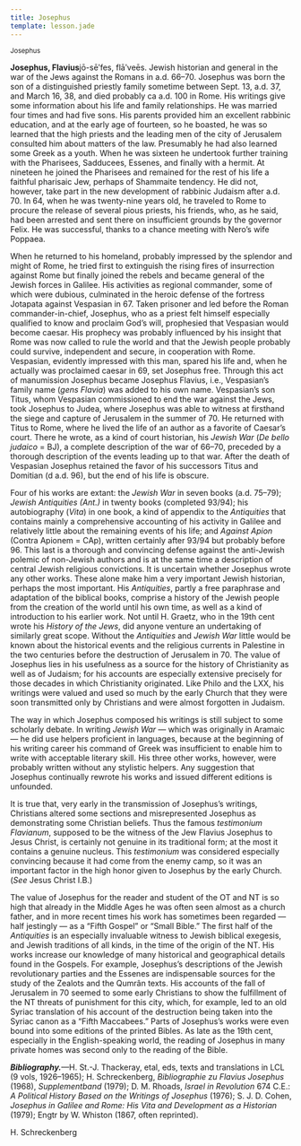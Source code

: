 ```yaml
---
title: Josephus
template: lesson.jade
---
```



<sup>Josephus</sup>

**Josephus, Flavius**jō-sēʹfes, flāʹveēs. Jewish historian and general
in the war of the Jews against the Romans in a.d. 66–70. Josephus was
born the son of a distinguished priestly family sometime between Sept.
13, a.d. 37, and March 16, 38, and died probably ca a.d. 100 in Rome.
His writings give some information about his life and family
relationships. He was married four times and had five sons. His parents
provided him an excellent rabbinic education, and at the early age of
fourteen, so he boasted, he was so learned that the high priests and the
leading men of the city of Jerusalem consulted him about matters of the
law. Presumably he had also learned some Greek as a youth. When he was
sixteen he undertook further training with the Pharisees, Sadducees,
Essenes, and finally with a hermit. At nineteen he joined the Pharisees
and remained for the rest of his life a faithful pharisaic Jew, perhaps
of Shammaite tendency. He did not, however, take part in the new
development of rabbinic Judaism after a.d. 70. In 64, when he was
twenty-nine years old, he traveled to Rome to procure the release of
several pious priests, his friends, who, as he said, had been arrested
and sent there on insufficient grounds by the governor Felix. He was
successful, thanks to a chance meeting with Nero’s wife Poppaea.

When he returned to his homeland, probably impressed by the splendor and
might of Rome, he tried first to extinguish the rising fires of
insurrection against Rome but finally joined the rebels and became
general of the Jewish forces in Galilee. His activities as regional
commander, some of which were dubious, culminated in the heroic defense
of the fortress Jotapata against Vespasian in 67. Taken prisoner and led
before the Roman commander-in-chief, Josephus, who as a priest felt
himself especially qualified to know and proclaim God’s will, prophesied
that Vespasian would become caesar. His prophecy was probably influenced
by his insight that Rome was now called to rule the world and that the
Jewish people probably could survive, independent and secure, in
cooperation with Rome. Vespasian, evidently impressed with this man,
spared his life and, when he actually was proclaimed caesar in 69, set
Josephus free. Through this act of manumission Josephus became Josephus
Flavius, i.e., Vespasian’s family name (*gens Flavia*) was added to his
own name. Vespasian’s son Titus, whom Vespasian commissioned to end the
war against the Jews, took Josephus to Judea, where Josephus was able to
witness at firsthand the siege and capture of Jerusalem in the summer of
70. He returned with Titus to Rome, where he lived the life of an author
as a favorite of Caesar’s court. There he wrote, as a kind of court
historian, his *Jewish War* (*De bello judaico* = BJ), a complete
description of the war of 66–70, preceded by a thorough description of
the events leading up to that war. After the death of Vespasian Josephus
retained the favor of his successors Titus and Domitian (d a.d. 96), but
the end of his life is obscure.

Four of his works are extant: the *Jewish War* in seven books (a.d.
75–79); *Jewish Antiquities (Ant.)* in twenty books (completed 93/94);
his autobiography (*Vita*) in one book, a kind of appendix to the
*Antiquities* that contains mainly a comprehensive accounting of his
activity in Galilee and relatively little about the remaining events of
his life; and *Against Apion* (Contra Apionem = CAp), written certainly
after 93/94 but probably before 96. This last is a thorough and
convincing defense against the anti-Jewish polemic of non-Jewish authors
and is at the same time a description of central Jewish religious
convictions. It is uncertain whether Josephus wrote any other works.
These alone make him a very important Jewish historian, perhaps the most
important. His *Antiquities*, partly a free paraphrase and adaptation of
the biblical books, comprise a history of the Jewish people from the
creation of the world until his own time, as well as a kind of
introduction to his earlier work. Not until H. Graetz, who in the 19th
cent wrote his *History of the Jews*, did anyone venture an undertaking
of similarly great scope. Without the *Antiquities* and *Jewish War*
little would be known about the historical events and the religious
currents in Palestine in the two centuries before the destruction of
Jerusalem in 70. The value of Josephus lies in his usefulness as a
source for the history of Christianity as well as of Judaism; for his
accounts are especially extensive precisely for those decades in which
Christianity originated. Like Philo and the LXX, his writings were
valued and used so much by the early Church that they were soon
transmitted only by Christians and were almost forgotten in Judaism.

The way in which Josephus composed his writings is still subject to some
scholarly debate. In writing *Jewish War* — which was originally in
Aramaic — he did use helpers proficient in languages, because at the
beginning of his writing career his command of Greek was insufficient to
enable him to write with acceptable literary skill. His three other
works, however, were probably written without any stylistic helpers. Any
suggestion that Josephus continually rewrote his works and issued
different editions is unfounded.

It is true that, very early in the transmission of Josephus’s writings,
Christians altered some sections and misrepresented Josephus as
demonstrating some Christian beliefs. Thus the famous *testimonium
Flavianum*, supposed to be the witness of the Jew Flavius Josephus to
Jesus Christ, is certainly not genuine in its traditional form; at the
most it contains a genuine nucleus. This *testimonium* was considered
especially convincing because it had come from the enemy camp, so it was
an important factor in the high honor given to Josephus by the early
Church. (*See* Jesus Christ I.B.)

The value of Josephus for the reader and student of the OT and NT is so
high that already in the Middle Ages he was often seen almost as a
church father, and in more recent times his work has sometimes been
regarded — half jestingly — as a “Fifth Gospel” or “Small Bible.” The
first half of the *Antiquities* is an especially invaluable witness to
Jewish biblical exegesis, and Jewish traditions of all kinds, in the
time of the origin of the NT. His works increase our knowledge of many
historical and geographical details found in the Gospels. For example,
Josephus’s descriptions of the Jewish revolutionary parties and the
Essenes are indispensable sources for the study of the Zealots and the
Qumrân texts. His accounts of the fall of Jerusalem in 70 seemed to some
early Christians to show the fulfillment of the NT threats of punishment
for this city, which, for example, led to an old Syriac translation of
his account of the destruction being taken into the Syriac canon as a
“Fifth Maccabees.” Parts of Josephus’s works were even bound into some
editions of the printed Bibles. As late as the 19th cent, especially in
the English-speaking world, the reading of Josephus in many private
homes was second only to the reading of the Bible.

***Bibliography.***—H. St.-J. Thackeray, etal, eds, texts and
translations in LCL (9 vols, 1926–1965); H. Schreckenberg,
*Bibliographie zu Flavius Josephus* (1968), *Supplementband* (1979); D.
M. Rhoads, *Israel in Revolution* 674 C.E.: *A Political History Based
on the Writings of Josephus* (1976); S. J. D. Cohen, *Josephus in
Galilee and Rome: His Vita and Development as a Historian* (1979); Engtr
by W. Whiston (1867, often reprinted).

H. Schreckenberg

